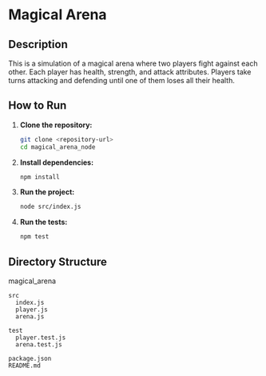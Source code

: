 # Magical Arena

## Description

This is a simulation of a magical arena where two players fight against each other. Each player has health, strength, and attack attributes. Players take turns attacking and defending until one of them loses all their health.

## How to Run

1. **Clone the repository:**

   ```sh
   git clone <repository-url>
   cd magical_arena_node
   ```

2. **Install dependencies:**

   ```sh
   npm install
   ```

3. **Run the project:**

   ```sh
   node src/index.js
   ```

4. **Run the tests:**
   ```sh
   npm test
   ```

## Directory Structure

magical_arena

    src
      index.js
      player.js
      arena.js

    test
      player.test.js
      arena.test.js

    package.json
    README.md
